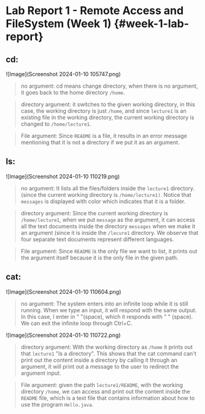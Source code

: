 # Lab Report 1 - Remote Access and FileSystem (Week 1) {#week-1-lab-report}

## cd:
![Image](Screenshot 2024-01-10 105747.png)
> no argument: cd means change directory, when there is no argument, it goes back to the home directory `/home`.

> directory argument: it switches to the given working directory, in this case, the working directory is just `/home`, and since `lecture1` is an existing file in the working directory, the current working directory is changed to `/home/lecture1`.

> File argument: Since `README` is a file, it results in an error message mentioning that it is not a directory if we put it as an argument.

## ls: 
![Image](Screenshot 2024-01-10 110219.png)
> no argument: It lists all the files/folders inside the `lecture1` directory. (since the current working directory is `/home/lecture1)`. Notice that `messages` is displayed with color which indicates that it is a folder.

> directory argument: Since the current working directory is `/home/lecture1`, when we put `message` as the argument, it can access all the text documents inside the directory `messages` when we make it an argument (since it is inside the `/lecure1` directory. We observe that four separate text documents represent different languages.

> File argument: Since `README` is the only file we want to list, it prints out the argument itself because it is the only file in the given path.


## cat: 
![Image](Screenshot 2024-01-10 110604.png)
> no argument: The system enters into an infinite loop while it is still running. When we type an input, it will respond with the same output. In this case, I enter in " "(space), which it responds with " " (space). We can exit the infinite loop through Ctrl+C.

![Image](Screenshot 2024-01-10 110722.png)
> directory argument: With the working directory as `/home` it prints out that `lecture1` "Is a directory". This shows that the cat command can't print out the content inside a directory by calling it through an argument, it will print out a message to the user to redirect the argument input.

> File argument: given the path  `lecture1/README`, with the working directory `/home`, 
we can access and print out the content inside the `README` file, which is a text file that contains information about how to use the program `Hello.java`. 

